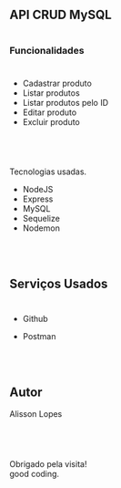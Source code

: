 ## API CRUD MySQL

#

### Funcionalidades

#

- Cadastrar produto
- Listar produtos
- Listar produtos pelo ID
- Editar produto
- Excluir produto

#

<br />

Tecnologias usadas.

- NodeJS
- Express
- MySQL
- Sequelize
- Nodemon

<br />
<br />

## Serviços Usados

#

- Github
- Postman

  <br />
  <br />

## Autor

Alisson Lopes

<br />

#

Obrigado pela visita!<br />
good coding.
